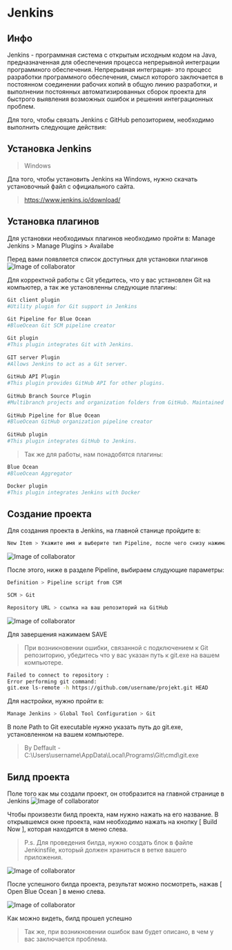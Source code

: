 # Jenkins

## Инфо

Jenkins - программная система с открытым исходным кодом на Java, предназначенная для обеспечения процесса непрерывной интеграции программного обеспечения.
Непрерывная интеграция- это процесс разработки программного обеспечения, смысл которого заключается в постоянном соединении рабочих копий в общую линию разработки, и выполнении постоянных автоматизированных сборок проекта для быстрого выявления возможных ошибок и решения интеграционных проблем.

Для того, чтобы связать Jenkins с GitHub репозиторием, необходимо выполнить следующие действия:

## Установка Jenkins
> Windows

Дла того, чтобы установить Jenkins на Windows, нужно скачать установочный файл с официального сайта.
> https://www.jenkins.io/download/



## Установка плагинов
Для установки необходимых плагинов необходимо пройти в:
Manage Jenkins > Manage Plugins > Availabe

Перед вами появляется список доступных для установки плагинов
![Image of collaborator](https://github.com/Karamnov/Jenkins/blob/master/images/PluginsListJenkins.PNG)

Для корректной работы с Git убедитесь, что у вас установлен Git на компьютер, а так же установленны следующие плагины:
```bash
Git client plugin
#Utility plugin for Git support in Jenkins	
	
Git Pipeline for Blue Ocean
#BlueOcean Git SCM pipeline creator

Git plugin
#This plugin integrates Git with Jenkins.
	
GIT server Plugin
#Allows Jenkins to act as a Git server.
	
GitHub API Plugin
#This plugin provides GitHub API for other plugins.
	
GitHub Branch Source Plugin
#Multibranch projects and organization folders from GitHub. Maintained by CloudBees, Inc.
	
GitHub Pipeline for Blue Ocean
#BlueOcean GitHub organization pipeline creator
	
GitHub plugin
#This plugin integrates GitHub to Jenkins.
```

> Так же для работы, нам понадобятся плагины:
```bash
Blue Ocean
#BlueOcean Aggregator

Docker plugin
#This plugin integrates Jenkins with Docker
```
## Создание проекта
Для создания проекта в Jenkins, на главной станице пройдите в:
```bash
New Item > Укажите имя и выберите тип Pipeline, после чего снизу нажимаем OK
```
![Image of collaborator](https://github.com/Karamnov/Jenkins/blob/master/images/CreateProjektJenkins.PNG)

После этого, ниже в разделе Pipeline, выбираем слудующие параметры:
```bash
Definition > Pipeline script from CSM
 ```
 ```bash 
SCM > Git
 ```
  ```bash 
Repository URL > ссылка на ваш репозиторий на GitHub
 ```
![Image of collaborator](https://github.com/Karamnov/Jenkins/blob/master/images/ConnectGitRepToProjekt.PNG)

Для завершения нажимаем SAVE

> При возникновении ошибки, связанной с подключением к Git репозиторию, убедитесь что у вас указан путь к git.exe на вашем компьютере.
```bash
Failed to connect to repository :
Error performing git command: 
git.exe ls-remote -h https://github.com/username/projekt.git HEAD
```
Для настройки, нужно пройти в:
```bash
Manage Jenkins > Global Tool Configuration > Git
```
В поле Path to Git executable нужно указать путь до git.exe, установленном на вашем компьютере. 
> By Deffault - C:\Users\username\AppData\Local\Programs\Git\cmd\git.exe


## Билд проекта

Поле того как мы создали проект, он отобразится на главной странице в Jenkins
![Image of collaborator](https://github.com/Karamnov/Jenkins/blob/master/images/ProjektOnMainPageJenkins.PNG)

Чтобы произвезти билд проекта, нам нужно нажать на его название. В открывшемся окне проекта, нам необходимо нажать на кнопку [ Build Now ], которая находится в меню слева.
> P.s. Для проведения билда, нужно создать блок в файле Jenkinsfile, который должен храниться в ветке вашего приложения.

![Image of collaborator](https://github.com/Karamnov/Jenkins/blob/master/images/ProjektBuildJenkins.PNG)

После успешного билда проекта, результат можно посмотреть, нажав [ Open Blue Ocean ] в меню слева.

![Image of collaborator](https://github.com/Karamnov/Jenkins/blob/master/images/ProjektBuildResult.PNG)

Как можно видеть, билд прошел успешно

> Так же, при возникновении ошибок вам будет описано, в чем у вас заключается проблема.
